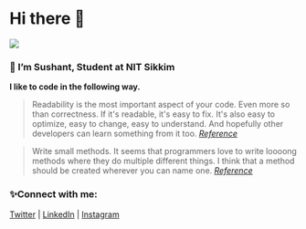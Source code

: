 <!-- ### Henlo vro 👋 -->
# Hi there :wave:

![](https://komarev.com/ghpvc/?username=ksushant881)

### 🔭 I’m Sushant, Student at NIT Sikkim

**I like to code in the following way.**

> Readability is the most important aspect of your code. Even more so than correctness. If it's readable, it's easy to fix. It's also easy to optimize, easy to change, easy to understand. And hopefully other developers can learn something from it too. [_Reference_](https://stackoverflow.com/a/407351/12347371)


> Write small methods. It seems that programmers love to write loooong methods where they do multiple different things. I think that a method should be created wherever you can name one. [_Reference_](https://stackoverflow.com/a/406805/12347371)
### ✨Connect with me:

[Twitter](https://twitter.com/ksushant881) | [LinkedIn](https://linkedin.com/in/ksushant881) | [Instagram](https://www.instagram.com/ksushant881)

<!--
**ksushant881/ksushant881** is a ✨ _special_ ✨ repository because its `README.md` (this file) appears on your GitHub profile.

Here are some ideas to get you started:

- 🔭 I’m currently working on ...
- 🌱 I’m currently learning ...
- 👯 I’m looking to collaborate on ...
- 🤔 I’m looking for help with ...
- 💬 Ask me about ...
- 📫 How to reach me: ...
- 😄 Pronouns: ...
- ⚡ Fun fact: ...
-->
